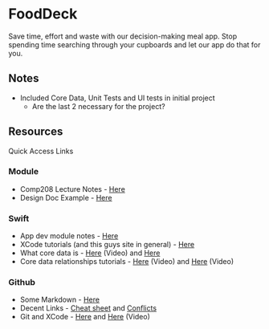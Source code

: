 # FoodDeck
Save time, effort and waste with our decision-making meal app. Stop spending time searching through your cupboards and let our app do that for you. 

## Notes
- Included Core Data, Unit Tests and UI tests in initial project
  - Are the last 2 necessary for the project?


## Resources
Quick Access Links

### Module
- Comp208 Lecture Notes - [Here](https://cgi.csc.liv.ac.uk/~comp208/)
- Design Doc Example - [Here](https://cgi.csc.liv.ac.uk/~comp208/2020/1.pdf)

### Swift 
- App dev module notes - [Here](https://cgi.csc.liv.ac.uk/~phil/Teaching/COMP228/)
- XCode tutorials (and this guys site in general) - [Here](https://www.ralfebert.de/ios/beginner-tutorials/iphone-app-xcode/)
- What core data is - [Here](https://www.youtube.com/watch?v=8t6i94M0IXo) (Video) and [Here](https://developer.apple.com/library/archive/documentation/Cocoa/Conceptual/CoreData/)
- Core data relationships tutorials - [Here](https://www.youtube.com/watch?v=uJuLk1niBYA) (Video) and [Here](https://www.youtube.com/watch?v=RJNFhyjudQ0) (Video)

### Github
- Some Markdown - [Here](https://www.markdownguide.org/basic-syntax/) 
- Decent Links - [Cheat sheet](http://rogerdudler.github.io/git-guide/files/git_cheat_sheet.pdf) and [Conflicts](https://medium.com/@haydar_ai/learning-how-to-git-merging-branches-and-resolving-conflict-61652834d4b0)
- Git and XCode - [Here](https://blog.chrishannah.me/using-github-and-xcode-together/) and [Here](https://www.youtube.com/watch?v=9jeQQ7xNb4U) (Video)
